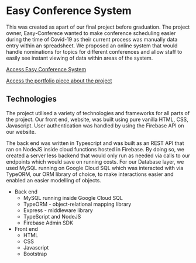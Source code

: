 #  Easy Conference System
This was created as apart of our final project before graduation. The project owner, Easy-Conferece wanted to make conference scheduling easier during the time of Covid-19 as their current process was manually data entry within an spreadsheet. We proposed an online system that would handle nominations for topics for different conferences and allow staff to easily see instant viewing of data within areas of the system. 

[Access Easy Conference System](https://easyconferencescheduling.web.app)

[Access the portfolio piece about the project](https://portfolium.com/pp/3FBBB6DF-4F50-4953-B888-FA0BA7A7A06D)

## Technologies
The project utilised a variety of technologies and frameworks for all parts of the project. Our front end, website, was built using pure vanilla HTML, CSS, Javascript. User authentication was handled by using the Firebase API on our website.

The back end was written in Typescript and was built as an REST API that ran on NodeJS inside cloud functions hosted in Firebase. By doing so, we created a server less backend that would only run as needed via calls to our endpoints which would save on running costs. For our Database layer, we used MySQL running on Google Cloud SQL which was interacted with via TypeORM, our ORM library of choice, to make interactions easier and enabled an easier modelling of objects.

 

 - Back end
	 - MySQL running inside Google Cloud SQL
	 - TypeORM - object-relational mapping library
	 -  Express - middleware library
	 - TypeScript and NodeJS
	 - Firebase Admin SDK
 - Front end
	 - HTML
	 - CSS
	 - Javascript
	 - Bootstrap
